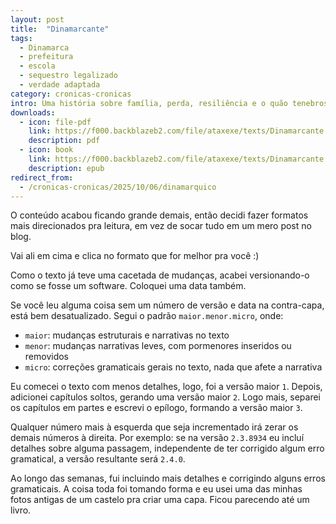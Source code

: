 ```yaml
---
layout: post
title:  "Dinamarcante"
tags:
  - Dinamarca
  - prefeitura
  - escola
  - sequestro legalizado
  - verdade adaptada
category: cronicas-cronicas
intro: Uma história sobre família, perda, resiliência e o quão tenebrosa pode ser a aliança entre escola e prefeitura.
downloads:
  - icon: file-pdf
    link: https://f000.backblazeb2.com/file/ataxexe/texts/Dinamarcante.pdf
    description: pdf
  - icon: book
    link: https://f000.backblazeb2.com/file/ataxexe/texts/Dinamarcante.epub
    description: epub
redirect_from:
  - /cronicas-cronicas/2025/10/06/dinamarquico
---
```


O conteúdo acabou ficando grande demais, então decidi fazer formatos mais direcionados pra leitura, em vez de socar tudo em um mero post no blog.

Vai ali em cima e clica no formato que for melhor pra você :)

Como o texto já teve uma cacetada de mudanças, acabei versionando-o como se fosse um software. Coloquei uma data também.

Se você leu alguma coisa sem um número de versão e data na contra-capa, está bem desatualizado. Segui o padrão `maior.menor.micro`, onde:

- `maior`: mudanças estruturais e narrativas no texto
- `menor`: mudanças narrativas leves, com pormenores inseridos ou removidos
- `micro`: correções gramaticais gerais no texto, nada que afete a narrativa

Eu comecei o texto com menos detalhes, logo, foi a versão maior `1`. Depois, adicionei capítulos soltos, gerando uma versão maior `2`. Logo mais, separei os capítulos em partes e escrevi o epílogo, formando a versão maior `3`.

Qualquer número mais à esquerda que seja incrementado irá zerar os demais números à direita. Por exemplo: se na versão `2.3.8934` eu incluí detalhes sobre alguma passagem, independente de ter corrigido algum erro gramatical, a versão resultante será `2.4.0`.

Ao longo das semanas, fui incluindo mais detalhes e corrigindo alguns erros gramaticais. A coisa toda foi tomando forma e eu usei uma das minhas fotos antigas de um castelo pra criar uma capa. Ficou parecendo até um livro.

